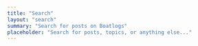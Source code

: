 ```yaml
---
title: "Search"
layout: "search"
summary: "Search for posts on Boatlogs"
placeholder: "Search for posts, topics, or anything else..."
---
```

